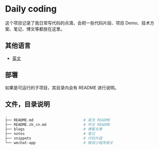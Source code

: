# Daily coding
这个项目记录了我日常写代码的点滴，会把一些代码片段、项目 Demo、技术方案、笔记、博文等都放在这里。

## 其他语言
- [英文](README.md "英文 README.md")

## 部署
如果是可运行的子项目，其目录内会有 README 进行说明。

## 文件，目录说明
```bash
.
├── README.md                       # 英文 README
├── README.zh_cn.md                 # 中文 README
├── blogs                           # 博客文章
├── notes                           # 笔记
├── snippets                        # 代码片段
└── wechat-app                      # 微信小程序相关
```
